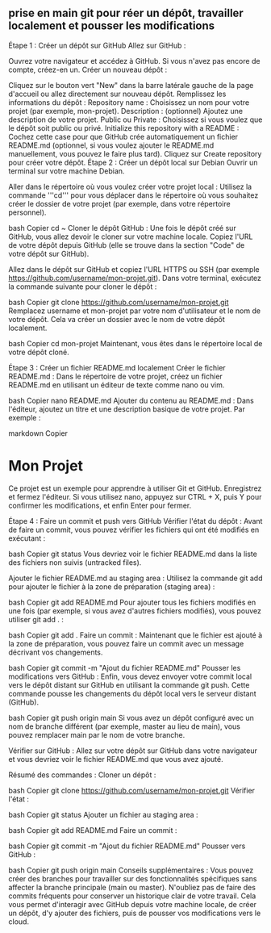 prise en main git pour réer un dépôt, travailler localement et pousser les modifications
------------------------

Étape 1 : Créer un dépôt sur GitHub
Allez sur GitHub :

Ouvrez votre navigateur et accédez à GitHub.
Si vous n'avez pas encore de compte, créez-en un.
Créer un nouveau dépôt :

Cliquez sur le bouton vert "New" dans la barre latérale gauche de la page d'accueil ou allez directement sur nouveau dépôt.
Remplissez les informations du dépôt :
Repository name : Choisissez un nom pour votre projet (par exemple, mon-projet).
Description : (optionnel) Ajoutez une description de votre projet.
Public ou Private : Choisissez si vous voulez que le dépôt soit public ou privé.
Initialize this repository with a README : Cochez cette case pour que GitHub crée automatiquement un fichier README.md (optionnel, si vous voulez ajouter le README.md manuellement, vous pouvez le faire plus tard).
Cliquez sur Create repository pour créer votre dépôt.
Étape 2 : Créer un dépôt local sur Debian
Ouvrir un terminal sur votre machine Debian.

Aller dans le répertoire où vous voulez créer votre projet local : Utilisez la commande '''cd''' pour vous déplacer dans le répertoire où vous souhaitez créer le dossier de votre projet (par exemple, dans votre répertoire personnel).

bash
Copier
cd ~
Cloner le dépôt GitHub : Une fois le dépôt créé sur GitHub, vous allez devoir le cloner sur votre machine locale. Copiez l'URL de votre dépôt depuis GitHub (elle se trouve dans la section "Code" de votre dépôt sur GitHub).

Allez dans le dépôt sur GitHub et copiez l'URL HTTPS ou SSH (par exemple https://github.com/username/mon-projet.git).
Dans votre terminal, exécutez la commande suivante pour cloner le dépôt :

bash
Copier
git clone https://github.com/username/mon-projet.git
Remplacez username et mon-projet par votre nom d'utilisateur et le nom de votre dépôt. Cela va créer un dossier avec le nom de votre dépôt localement.

bash
Copier
cd mon-projet
Maintenant, vous êtes dans le répertoire local de votre dépôt cloné.

Étape 3 : Créer un fichier README.md localement
Créer le fichier README.md : Dans le répertoire de votre projet, créez un fichier README.md en utilisant un éditeur de texte comme nano ou vim.

bash
Copier
nano README.md
Ajouter du contenu au README.md : Dans l'éditeur, ajoutez un titre et une description basique de votre projet. Par exemple :

markdown
Copier
# Mon Projet
Ce projet est un exemple pour apprendre à utiliser Git et GitHub.
Enregistrez et fermez l'éditeur. Si vous utilisez nano, appuyez sur CTRL + X, puis Y pour confirmer les modifications, et enfin Enter pour fermer.

Étape 4 : Faire un commit et push vers GitHub
Vérifier l'état du dépôt : Avant de faire un commit, vous pouvez vérifier les fichiers qui ont été modifiés en exécutant :

bash
Copier
git status
Vous devriez voir le fichier README.md dans la liste des fichiers non suivis (untracked files).

Ajouter le fichier README.md au staging area : Utilisez la commande git add pour ajouter le fichier à la zone de préparation (staging area) :

bash
Copier
git add README.md
Pour ajouter tous les fichiers modifiés en une fois (par exemple, si vous avez d'autres fichiers modifiés), vous pouvez utiliser git add . :

bash
Copier
git add .
Faire un commit : Maintenant que le fichier est ajouté à la zone de préparation, vous pouvez faire un commit avec un message décrivant vos changements.

bash
Copier
git commit -m "Ajout du fichier README.md"
Pousser les modifications vers GitHub : Enfin, vous devez envoyer votre commit local vers le dépôt distant sur GitHub en utilisant la commande git push. Cette commande pousse les changements du dépôt local vers le serveur distant (GitHub).

bash
Copier
git push origin main
Si vous avez un dépôt configuré avec un nom de branche différent (par exemple, master au lieu de main), vous pouvez remplacer main par le nom de votre branche.

Vérifier sur GitHub : Allez sur votre dépôt sur GitHub dans votre navigateur et vous devriez voir le fichier README.md que vous avez ajouté.

Résumé des commandes :
Cloner un dépôt :

bash
Copier
git clone https://github.com/username/mon-projet.git
Vérifier l'état :

bash
Copier
git status
Ajouter un fichier au staging area :

bash
Copier
git add README.md
Faire un commit :

bash
Copier
git commit -m "Ajout du fichier README.md"
Pousser vers GitHub :

bash
Copier
git push origin main
Conseils supplémentaires :
Vous pouvez créer des branches pour travailler sur des fonctionnalités spécifiques sans affecter la branche principale (main ou master).
N'oubliez pas de faire des commits fréquents pour conserver un historique clair de votre travail.
Cela vous permet d'interagir avec GitHub depuis votre machine locale, de créer un dépôt, d'y ajouter des fichiers, puis de pousser vos modifications vers le cloud.



